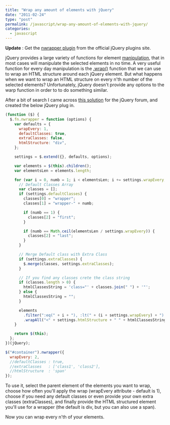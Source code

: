 ```yaml
---
title: "Wrap any amount of elements with jQuery"
date: "2011-02-24"
type: "post"
permalink: /javascript/wrap-any-amount-of-elements-with-jquery/
categories:
  - javascript
---
```


**Update** : Get the [nwrapper plugin](http://plugins.jquery.com/nwrapper/) from the official jQuery plugins site.

jQuery provides a large variety of functions for element [manipulation](http://api.jquery.com/category/manipulation/ "jQuery Manipulation methonds"), that in most cases will manipulate the selected elements in no time. A very useful function for every day manipulation is the [.wrap()](http://api.jquery.com/wrap/ ".wrap() function") function that we can use to wrap an HTML structure around each jQuery element. But what happens when we want to wrap an HTML structure on every n'th number of the selected elements? Unfortunately, jQuery doesn't provide any options to the warp function in order to to do something similar.

After a bit of search I came across [this solution](http://forum.jquery.com/topic/how-to-automatically-group-wrap-n-elements-with-a-div "How to automatically group/wrap n elements with a div?") for the jQuery forum, and created the below jQuery plug in.

```js
(function ($) {
  $.fn.nwrapper = function (options) {
    var defaults = {
      wrapEvery: 1,
      defaultClasses: true,
      extraClasses: false,
      htmlStructure: "div",
    };

    settings = $.extend({}, defaults, options);

    var elements = $(this).children();
    var elementsLen = elements.length;

    for (var i = 0, numb = 1; i < elementsLen; i += settings.wrapEvery, numb++) {
      // Default Classes Array
      var classes = [];
      if (settings.defaultClasses) {
        classes[0] = "wrapper";
        classes[1] = "wrapper-" + numb;

        if (numb == 1) {
          classes[2] = "first";
        }

        if (numb == Math.ceil(elementsLen / settings.wrapEvery)) {
          classes[2] = "last";
        }
      }

      // Merge Default class with Extra Class
      if (settings.extraClasses) {
        $.merge(classes, settings.extraClasses);
      }

      // If you find any classes crete the class string
      if (classes.length > 0) {
        htmlClassesString = 'class="' + classes.join(" ") + '"';
      } else {
        htmlClassesString = "";
      }

      elements
        .filter(":eq(" + i + "), :lt(" + (i + settings.wrapEvery) + "):gt(" + i + ")")
        .wrapAll("<" + settings.htmlStructure + " " + htmlClassesString + " />");
    }

    return $(this);
  };
})(jQuery);

$("#container").nwrapper({
  wrapEvery: 2,
  //defaultClasses : true,
  //extraClasses   : ['class1', 'class2'],
  //htmlStructure  : 'span'
});
```

To use it, select the parent element of the elements you want to wrap, choose how often you'll apply the wrap (wrapEvery attribute - default is 1), choose if you need any default classes or even provide your own extra classes (extraClasses), and finally provide the HTML structured element you'll use for a wrapper (the default is div, but you can also use a span).

Now you can wrap every n'th of your elements.
